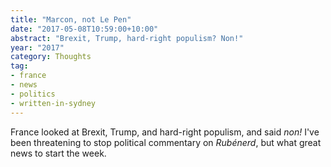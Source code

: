 ```yaml
---
title: "Marcon, not Le Pen"
date: "2017-05-08T10:59:00+10:00"
abstract: "Brexit, Trump, hard-right populism? Non!"
year: "2017"
category: Thoughts
tag:
- france
- news
- politics
- written-in-sydney
---
```

France looked at Brexit, Trump, and hard-right populism, and said *non!* I've been threatening to stop political commentary on *Rubénerd*, but what great news to start the week.

